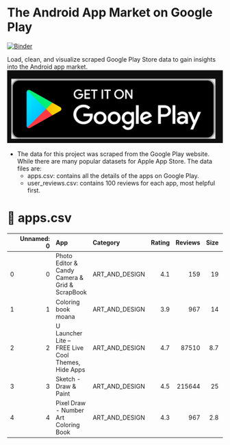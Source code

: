 # The Android App Market on Google Play

[![Binder](https://mybinder.org/badge_logo.svg)](https://mybinder.org/v2/gh/mariembencheikh/DataAnalysis_GooglePlay/main?filepath=notebook.ipynb)

Load, clean, and visualize scraped Google Play Store data to gain insights into the Android app market.
<img src="img/google_play_store.png">
* The data for this project was scraped from the Google Play website. While there are many popular datasets for Apple App Store. The data files are:
    * apps.csv: contains all the details of the apps on Google Play.
    * user_reviews.csv: contains 100 reviews for each app, most helpful first. 
#  :open_file_folder: apps.csv
|    |   Unnamed: 0 | App                                                | Category       |   Rating |   Reviews |   Size |   Installs | Type   |   Price | Content Rating   | Genres                    | Last Updated     | Current Ver        | Android Ver   |
|---:|-------------:|:---------------------------------------------------|:---------------|---------:|----------:|-------:|-----------:|:-------|--------:|:-----------------|:--------------------------|:-----------------|:-------------------|:--------------|
|  0 |            0 | Photo Editor & Candy Camera & Grid & ScrapBook     | ART_AND_DESIGN |      4.1 |       159 |   19   |  10000     | Free   |       0 | Everyone         | Art & Design              | January 7, 2018  | 1.0.0              | 4.0.3 and up  |
|  1 |            1 | Coloring book moana                                | ART_AND_DESIGN |      3.9 |       967 |   14   | 500000     | Free   |       0 | Everyone         | Art & Design;Pretend Play | January 15, 2018 | 2.0.0              | 4.0.3 and up  |
|  2 |            2 | U Launcher Lite – FREE Live Cool Themes, Hide Apps | ART_AND_DESIGN |      4.7 |     87510 |    8.7 |      5e+06 | Free   |       0 | Everyone         | Art & Design              | August 1, 2018   | 1.2.4              | 4.0.3 and up  |
|  3 |            3 | Sketch - Draw & Paint                              | ART_AND_DESIGN |      4.5 |    215644 |   25   |      5e+07 | Free   |       0 | Teen             | Art & Design              | June 8, 2018     | Varies with device | 4.2 and up    |
|  4 |            4 | Pixel Draw - Number Art Coloring Book              | ART_AND_DESIGN |      4.3 |       967 |    2.8 | 100000     | Free   |       0 | Everyone         | Art & Design;Creativity   | June 20, 2018    | 1.1                | 4.4 and up    |
